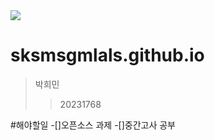 <img src="https://capsule-render.vercel.app/api?type=waving&color=auto&height=200&section=header&text=Heemings_Github&fontSize=90" />

# sksmsgmlals.github.io


>박희민
>>20231768

#해야할일
-[]오픈소스 과제
-[]중간고사 공부

